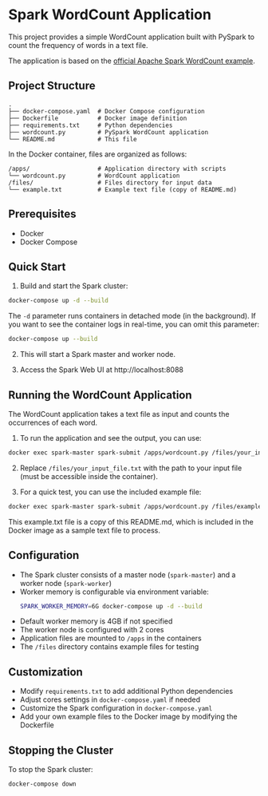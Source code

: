 # Spark WordCount Application

This project provides a simple WordCount application built with PySpark to count the frequency of words in a text file.

The application is based on the [official Apache Spark WordCount example](https://github.com/apache/spark/blob/master/examples/src/main/python/wordcount.py).

## Project Structure

```
.
├── docker-compose.yaml  # Docker Compose configuration
├── Dockerfile           # Docker image definition
├── requirements.txt     # Python dependencies
├── wordcount.py         # PySpark WordCount application
└── README.md            # This file
```

In the Docker container, files are organized as follows:
```
/apps/                   # Application directory with scripts
└── wordcount.py         # WordCount application
/files/                  # Files directory for input data
└── example.txt          # Example text file (copy of README.md)
```

## Prerequisites

- Docker
- Docker Compose

## Quick Start

1. Build and start the Spark cluster:

```bash
docker-compose up -d --build
```

The `-d` parameter runs containers in detached mode (in the background). If you want to see the container logs in real-time, you can omit this parameter:

```bash
docker-compose up --build
```

2. This will start a Spark master and worker node.

3. Access the Spark Web UI at http://localhost:8088

## Running the WordCount Application

The WordCount application takes a text file as input and counts the occurrences of each word.

1. To run the application and see the output, you can use:

```bash
docker exec spark-master spark-submit /apps/wordcount.py /files/your_input_file.txt
```

2. Replace `/files/your_input_file.txt` with the path to your input file (must be accessible inside the container).

3. For a quick test, you can use the included example file:

```bash
docker exec spark-master spark-submit /apps/wordcount.py /files/example.txt
```

This example.txt file is a copy of this README.md, which is included in the Docker image as a sample text file to process.

## Configuration

- The Spark cluster consists of a master node (`spark-master`) and a worker node (`spark-worker`)
- Worker memory is configurable via environment variable:
  ```bash
  SPARK_WORKER_MEMORY=6G docker-compose up -d --build
  ```
- Default worker memory is 4GB if not specified
- The worker node is configured with 2 cores
- Application files are mounted to `/apps` in the containers
- The `/files` directory contains example files for testing

## Customization

- Modify `requirements.txt` to add additional Python dependencies
- Adjust cores settings in `docker-compose.yaml` if needed
- Customize the Spark configuration in `docker-compose.yaml`
- Add your own example files to the Docker image by modifying the Dockerfile

## Stopping the Cluster

To stop the Spark cluster:

```bash
docker-compose down
``` 